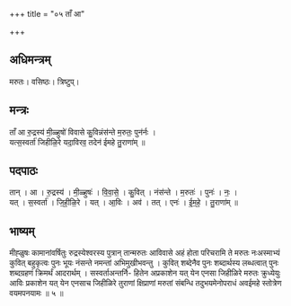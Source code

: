 +++
title = "०५ ताँ आ"

+++
## अधिमन्त्रम्
मरुतः। वसिष्ठः। त्रिष्टुप्।

## मन्त्रः
ताँ आ रु॒द्रस्य॑ मी॒ळ्हुषो॑ विवासे कु॒विन्नंस॑न्ते म॒रुतः॒ पुन॑र्नः ।  
यत्स॒स्वर्ता॑ जिहीळि॒रे यदा॒विरव॒ तदेन॑ ईमहे तु॒राणा॑म् ॥

## पदपाठः
तान् । आ । रु॒द्रस्य॑ । मी॒ळ्हुषः॑ । वि॒वा॒से॒ । कु॒वित् । नंस॑न्ते । म॒रुतः॑ । पुनः॑ । नः॒ ।  
यत् । स॒स्वर्ता॑ । जि॒ही॒ळि॒रे । यत् । आ॒विः । अव॑ । तत् । एनः॑ । ई॒म॒हे॒ । तु॒राणा॑म् ॥

## भाष्यम्
मीह्ळुषः कामानांवर्षितुः रुद्रस्येश्वरस्य पुत्रान् तान्मरुतः आविवासे अहं होता परिचरामि ते मरुतः नःअस्माभ्यं कुवित् बहुकृत्वः पुनः भूयः नंसन्ते नमन्तां अभिमुखीभवन्तु । कुवित् शब्देनैव पुनः शब्दार्थस्य लब्धत्वात् पुनः शब्दग्रहणं क्रिमर्थं आदरार्थम् । सस्वर्ताअन्तर्नि- हितेन अप्रकाशेन यत् येन एनसा जिहीळिरे मरुतः क्रुध्येयुः आविः प्रकाशेन यत् येन एनसाच जिहीळिरे तुराणां क्षिप्राणां मरुतां संबन्धि तदुभयमेनोपराधं अवईमहे स्तोत्रेण वयमपनयामः ॥ ५ ॥